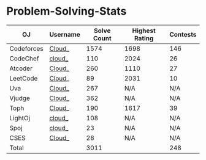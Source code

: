 # Problem-Solving-Stats
| OJ | Username | Solve Count | Highest Rating | Contests|
| -- | -------- | ----------- | --------------| -------|   
| Codeforces | [Cloud_](https://codeforces.com/profile/Cloud_) | 1574 | 1698 | 146 |
| CodeChef | [cloud_](https://www.codechef.com/users/cloud_) | 110 | 2024 | 26 |
| Atcoder | [Cloud_](https://atcoder.jp/users/Cloud_) | 260 | 1110 | 27 |
| LeetCode | [Cloud_](https://leetcode.com/Cloud_/) | 89 | 2031 | 10 |
| Uva | [Cloud_](https://uhunt.onlinejudge.org/id/1030580) | 267 | N/A | N/A |
| Vjudge | [Cloud_](https://vjudge.net/user/Cloud_) | 362 | N/A | N/A |
| Toph | [Cloud_](https://toph.co/u/Cloud_) | 190 | 1617 | 39 |
| LightOj | [cloud_](https://lightoj.com/user/cloud_) | 108 | N/A | N/A |
| Spoj | [cloud_](https://www.spoj.com/users/cloud_/) | 23 | N/A | N/A |
| CSES | [Cloud_](https://cses.fi/problemset/user/6825/) | 28 | N/A | N/A |
| Total | | 3011 | | 248 |
